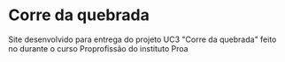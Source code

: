 # Corre da quebrada
Site desenvolvido para entrega do projeto UC3 "Corre da quebrada" feito no durante o curso Proprofissão do instituto Proa
